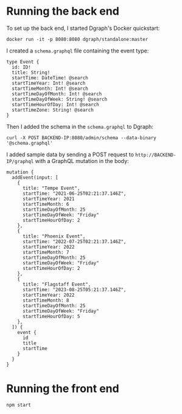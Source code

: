 

# Running the back end

To set up the back end, I started Dgraph's Docker quickstart:

```
docker run -it -p 8080:8080 dgraph/standalone:master
```

I created a `schema.graphql` file containing the event type:

```
type Event {
  id: ID!
  title: String!
  startTime: DateTime! @search
  startTimeYear: Int! @search
  startTimeMonth: Int! @search
  startTimeDayOfMonth: Int! @search
  startTimeDayOfWeek: String! @search
  startTimeHourOfDay: Int! @search
  startTimeZone: String! @search
}
```

Then I added the schema in the `schema.graphql` to Dgraph: 

```
curl -X POST BACKEND-IP:8080/admin/schema --data-binary '@schema.graphql'
```

I added sample data by sending a POST request to `http://BACKEND-IP/graphql` with a GraphQL mutation in the body:

```
mutation {
  addEvent(input: [
    {
      title: "Tempe Event",
      startTime: "2021-06-25T02:21:37.146Z",
      startTimeYear: 2021
      startTimeMonth: 6
      startTimeDayOfMonth: 25
      startTimeDayOfWeek: "Friday"
      startTimeHourOfDay: 2
    },
    {
      title: "Phoenix Event",
      startTime: "2022-07-25T02:21:37.146Z",
      startTimeYear: 2022
      startTimeMonth: 7
      startTimeDayOfMonth: 25
      startTimeDayOfWeek: "Friday"
      startTimeHourOfDay: 2
    },
    {
      title: "Flagstaff Event",
      startTime: "2023-08-25T05:21:37.146Z",
      startTimeYear: 2022
      startTimeMonth: 8
      startTimeDayOfMonth: 25
      startTimeDayOfWeek: "Friday"
      startTimeHourOfDay: 5
    },
  ]) {
    event {
      id
      title
      startTime
    }
  }
}

```

# Running the front end

```
npm start
```